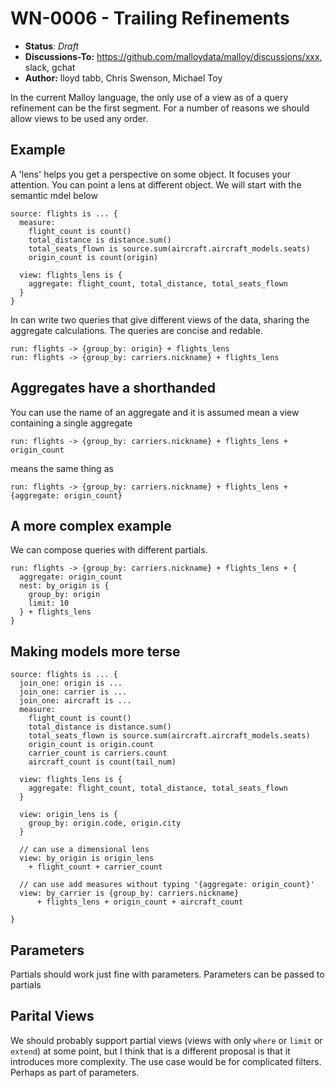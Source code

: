 # WN-0006 - Trailing Refinements

- **Status**: *Draft* 
- **Discussions-To:**  https://github.com/malloydata/malloy/discussions/xxx, slack, gchat
- **Author:** lloyd tabb, Chris Swenson, Michael Toy

In the current Malloy language, the only use of a view as of a query refinement can be the first segment.  For a number of reasons we should allow views to be used any order.  

## Example

A 'lens' helps you get a perspective on some object.  It focuses your attention.  You can point a lens at different object.  We will start with the semantic mdel below

```
source: flights is ... {
  measure:
    flight_count is count()
    total_distance is distance.sum()
    total_seats_flown is source.sum(aircraft.aircraft_models.seats)
    origin_count is count(origin)

  view: flights_lens is {
    aggregate: flight_count, total_distance, total_seats_flown
  }
}
```
In  can write two queries that give different views of the data, sharing the aggregate calculations.  The queries are concise and redable.
```
run: flights -> {group_by: origin} + flights_lens
run: flights -> {group_by: carriers.nickname} + flights_lens
```

## Aggregates have a shorthanded
You can use the name of an aggregate and it is assumed mean a view containing a single aggregate

```
run: flights -> {group_by: carriers.nickname} + flights_lens + origin_count
```

means the same thing as 

```
run: flights -> {group_by: carriers.nickname} + flights_lens + {aggregate: origin_count}
```

## A more complex example
We can compose queries with different partials.

```
run: flights -> {group_by: carriers.nickname} + flights_lens + {
  aggregate: origin_count
  nest: by_origin is {
    group_by: origin 
    limit: 10
  } + flights_lens
}
```

## Making models more terse


```
source: flights is ... {
  join_one: origin is ...
  join_one: carrier is ...
  join_one: aircraft is ...
  measure:
    flight_count is count()
    total_distance is distance.sum()
    total_seats_flown is source.sum(aircraft.aircraft_models.seats)
    origin_count is origin.count
    carrier_count is carriers.count
    aircraft_count is count(tail_num)

  view: flights_lens is {
    aggregate: flight_count, total_distance, total_seats_flown
  }

  view: origin_lens is {
    group_by: origin.code, origin.city
  }

  // can use a dimensional lens
  view: by_origin is origin_lens
    + flight_count + carrier_count

  // can use add measures without typing '{aggregate: origin_count}'
  view: by_carrier is {group_by: carriers.nickname} 
      + flights_lens + origin_count + aircraft_count

}

```


## Parameters

Partials should work just fine with parameters.  Parameters can be passed to partials
 
## Parital Views

We should probably support partial views (views with only `where` or `limit` or `extend`) at some point, but I think that is a different proposal is that it introduces more complexity.  The use case would be for complicated filters.  Perhaps as part of parameters.